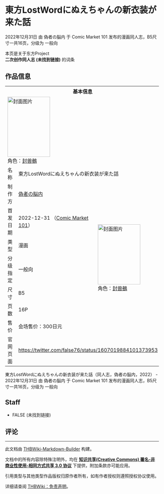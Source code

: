 # 東方LostWordにぬえちゃんの新衣装が来た話

<!-- source html: G:\repos\THBWiki-Markdown-Builder\THBWikiMarkdown\Temp\main\5\59\ns0%3A%E6%9D%B1%E6%96%B9LostWord%E3%81%AB%E3%81%AC%E3%81%88%E3%81%A1%E3%82%83%E3%82%93%E3%81%AE%E6%96%B0%E8%A1%A3%E8%A3%85%E3%81%8C%E6%9D%A5%E3%81%9F%E8%A9%B1.html -->

2022年12月31日 由 偽者の脳内 于 Comic Market 101 发布的漫画同人志，B5尺寸一共16页，分级为 一般向

本页是关于东方Project  
 **二次创作同人志 (未找到链接)** 的词条
## 作品信息

<table><tbody><tr><th colspan="3">基本信息</th></tr><tr><td class="cover-artwork-mobile" colspan="2"><a href="./文件-東方LostWordにぬえちゃんの新衣装が来た話封面.jpg.md" class="image" title="封面图片"><img alt="封面图片" src="https://upload.thwiki.cc/thumb/c/cd/%E6%9D%B1%E6%96%B9LostWord%E3%81%AB%E3%81%AC%E3%81%88%E3%81%A1%E3%82%83%E3%82%93%E3%81%AE%E6%96%B0%E8%A1%A3%E8%A3%85%E3%81%8C%E6%9D%A5%E3%81%9F%E8%A9%B1%E5%B0%81%E9%9D%A2.jpg/139px-%E6%9D%B1%E6%96%B9LostWord%E3%81%AB%E3%81%AC%E3%81%88%E3%81%A1%E3%82%83%E3%82%93%E3%81%AE%E6%96%B0%E8%A1%A3%E8%A3%85%E3%81%8C%E6%9D%A5%E3%81%9F%E8%A9%B1%E5%B0%81%E9%9D%A2.jpg" decoding="async" loading="lazy" width="139" height="196" srcset="https://upload.thwiki.cc/thumb/c/cd/%E6%9D%B1%E6%96%B9LostWord%E3%81%AB%E3%81%AC%E3%81%88%E3%81%A1%E3%82%83%E3%82%93%E3%81%AE%E6%96%B0%E8%A1%A3%E8%A3%85%E3%81%8C%E6%9D%A5%E3%81%9F%E8%A9%B1%E5%B0%81%E9%9D%A2.jpg/208px-%E6%9D%B1%E6%96%B9LostWord%E3%81%AB%E3%81%AC%E3%81%88%E3%81%A1%E3%82%83%E3%82%93%E3%81%AE%E6%96%B0%E8%A1%A3%E8%A3%85%E3%81%8C%E6%9D%A5%E3%81%9F%E8%A9%B1%E5%B0%81%E9%9D%A2.jpg 1.5x, https://upload.thwiki.cc/thumb/c/cd/%E6%9D%B1%E6%96%B9LostWord%E3%81%AB%E3%81%AC%E3%81%88%E3%81%A1%E3%82%83%E3%82%93%E3%81%AE%E6%96%B0%E8%A1%A3%E8%A3%85%E3%81%8C%E6%9D%A5%E3%81%9F%E8%A9%B1%E5%B0%81%E9%9D%A2.jpg/278px-%E6%9D%B1%E6%96%B9LostWord%E3%81%AB%E3%81%AC%E3%81%88%E3%81%A1%E3%82%83%E3%82%93%E3%81%AE%E6%96%B0%E8%A1%A3%E8%A3%85%E3%81%8C%E6%9D%A5%E3%81%9F%E8%A9%B1%E5%B0%81%E9%9D%A2.jpg 2x" data-file-width="850" data-file-height="1200"></a><div class="cover-char">角色：<a href="./封兽鵺.md" title="封兽鵺">封兽鵺</a></div></td>
</tr><tr><td class="label">名称</td><td colspan="2"> 東方LostWordにぬえちゃんの新衣装が来た話 </td></tr><tr><td class="label">制作方</td><td><a href="./偽者の脳内.md" title="偽者の脳内">偽者の脳内</a></td><td class="cover-artwork" rowspan="7" style="min-width:196px;"><a href="./文件-東方LostWordにぬえちゃんの新衣装が来た話封面.jpg.md" class="image" title="封面图片"><img alt="封面图片" src="https://upload.thwiki.cc/thumb/c/cd/%E6%9D%B1%E6%96%B9LostWord%E3%81%AB%E3%81%AC%E3%81%88%E3%81%A1%E3%82%83%E3%82%93%E3%81%AE%E6%96%B0%E8%A1%A3%E8%A3%85%E3%81%8C%E6%9D%A5%E3%81%9F%E8%A9%B1%E5%B0%81%E9%9D%A2.jpg/139px-%E6%9D%B1%E6%96%B9LostWord%E3%81%AB%E3%81%AC%E3%81%88%E3%81%A1%E3%82%83%E3%82%93%E3%81%AE%E6%96%B0%E8%A1%A3%E8%A3%85%E3%81%8C%E6%9D%A5%E3%81%9F%E8%A9%B1%E5%B0%81%E9%9D%A2.jpg" decoding="async" loading="lazy" width="139" height="196" srcset="https://upload.thwiki.cc/thumb/c/cd/%E6%9D%B1%E6%96%B9LostWord%E3%81%AB%E3%81%AC%E3%81%88%E3%81%A1%E3%82%83%E3%82%93%E3%81%AE%E6%96%B0%E8%A1%A3%E8%A3%85%E3%81%8C%E6%9D%A5%E3%81%9F%E8%A9%B1%E5%B0%81%E9%9D%A2.jpg/208px-%E6%9D%B1%E6%96%B9LostWord%E3%81%AB%E3%81%AC%E3%81%88%E3%81%A1%E3%82%83%E3%82%93%E3%81%AE%E6%96%B0%E8%A1%A3%E8%A3%85%E3%81%8C%E6%9D%A5%E3%81%9F%E8%A9%B1%E5%B0%81%E9%9D%A2.jpg 1.5x, https://upload.thwiki.cc/thumb/c/cd/%E6%9D%B1%E6%96%B9LostWord%E3%81%AB%E3%81%AC%E3%81%88%E3%81%A1%E3%82%83%E3%82%93%E3%81%AE%E6%96%B0%E8%A1%A3%E8%A3%85%E3%81%8C%E6%9D%A5%E3%81%9F%E8%A9%B1%E5%B0%81%E9%9D%A2.jpg/278px-%E6%9D%B1%E6%96%B9LostWord%E3%81%AB%E3%81%AC%E3%81%88%E3%81%A1%E3%82%83%E3%82%93%E3%81%AE%E6%96%B0%E8%A1%A3%E8%A3%85%E3%81%8C%E6%9D%A5%E3%81%9F%E8%A9%B1%E5%B0%81%E9%9D%A2.jpg 2x" data-file-width="850" data-file-height="1200"></a><div class="cover-char">角色：<a href="./封兽鵺.md" title="封兽鵺">封兽鵺</a></div></td>
</tr><tr><td class="label">首发日期</td><td>2022-12-31&#160;（<a href="/展会作品列表?e=Comic+Market%23101">Comic Market 101</a>）</td></tr><tr><td class="label">类型</td><td>漫画</td></tr><tr><td class="label">分级指定</td><td>一般向</td></tr><tr><td class="label">尺寸</td><td>B5</td></tr><tr><td class="label">页数</td><td>16P</td></tr><tr><td class="label">售价</td><td>会场售价：300日元</td></tr>
<tr><td class="label">官网页面</td><td colspan="2"><a rel="nofollow" class="external free" href="https://twitter.com/false76/status/1607019884101373953">https://twitter.com/false76/status/1607019884101373953</a></td></tr></tbody></table>

東方LostWordにぬえちゃんの新衣装が来た話（同人志，偽者の脳内，2022） - 2022年12月31日 由 偽者の脳内 于 Comic Market 101 发布的漫画同人志，B5尺寸一共16页，分级为 一般向
## Staff
- FALSE (未找到链接)

## 评论




---

此文档由 [THBWiki-Markdown-Builder](https://github.com/Delsin-Yu/THBWiki-Markdown-Builder) 构建。

文档中的所有内容除特殊注明外，均在 [**知识共享(Creative Commons) 署名-非商业性使用-相同方式共享 3.0 协议**](https://creativecommons.org/licenses/by-sa/3.0/deed.zh-hans) 下提供，附加条款亦可能应用。

引用类型与其他类型作品版权归原作者所有，如有作者授权则遵照授权协议使用。

详细请查阅 [THBWiki：免责声明](https://thbwiki.cc/THBWiki:%E5%85%8D%E8%B4%A3%E5%A3%B0%E6%98%8E)。

